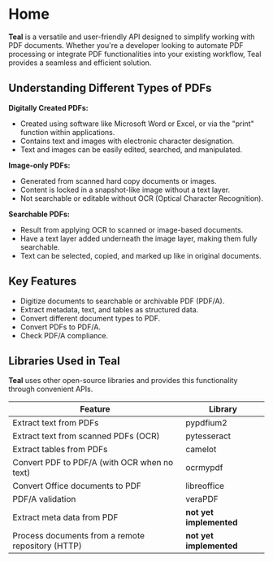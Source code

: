 # Home

**Teal** is a versatile and user-friendly API designed to simplify working with PDF documents. Whether you're a
developer looking to automate PDF processing or integrate PDF functionalities into your existing workflow, Teal provides
a seamless and efficient solution.

## Understanding Different Types of PDFs

**Digitally Created PDFs:**

- Created using software like Microsoft Word or Excel, or via the "print" function within applications.
- Contains text and images with electronic character designation.
- Text and images can be easily edited, searched, and manipulated.

**Image-only PDFs:**

- Generated from scanned hard copy documents or images.
- Content is locked in a snapshot-like image without a text layer.
- Not searchable or editable without OCR (Optical Character Recognition).

**Searchable PDFs:**

- Result from applying OCR to scanned or image-based documents.
- Have a text layer added underneath the image layer, making them fully searchable.
- Text can be selected, copied, and marked up like in original documents.

## Key Features

- Digitize documents to searchable or archivable PDF (PDF/A).
- Extract metadata, text, and tables as structured data.
- Convert different document types to PDF.
- Convert PDFs to PDF/A.
- Check PDF/A compliance.

## Libraries Used in Teal

**Teal** uses other open-source libraries and provides this functionality through convenient APIs.

| Feature                                           | Library                 |
|---------------------------------------------------|-------------------------|
| Extract text from PDFs                            | pypdfium2               |
| Extract text from scanned PDFs (OCR)              | pytesseract             |
| Extract tables from PDFs                          | camelot                 |
| Convert PDF to PDF/A (with OCR when no text)      | ocrmypdf                |
| Convert Office documents to PDF                   | libreoffice             |
| PDF/A validation                                  | veraPDF                 |
| Extract meta data from PDF                        | **not yet implemented** |
| Process documents from a remote repository (HTTP) | **not yet implemented** |